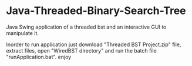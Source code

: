 # Java-Threaded-Binary-Search-Tree
Java Swing application of a threaded bst and an interactive GUI to manipulate it. 

Inorder to run application just download "Threaded BST Project.zip" file, 
extract files, 
open "WiredBST directory" and run the batch file "runApplication.bat". 
enjoy 
